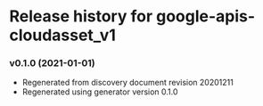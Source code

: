 # Release history for google-apis-cloudasset_v1

### v0.1.0 (2021-01-01)

* Regenerated from discovery document revision 20201211
* Regenerated using generator version 0.1.0

